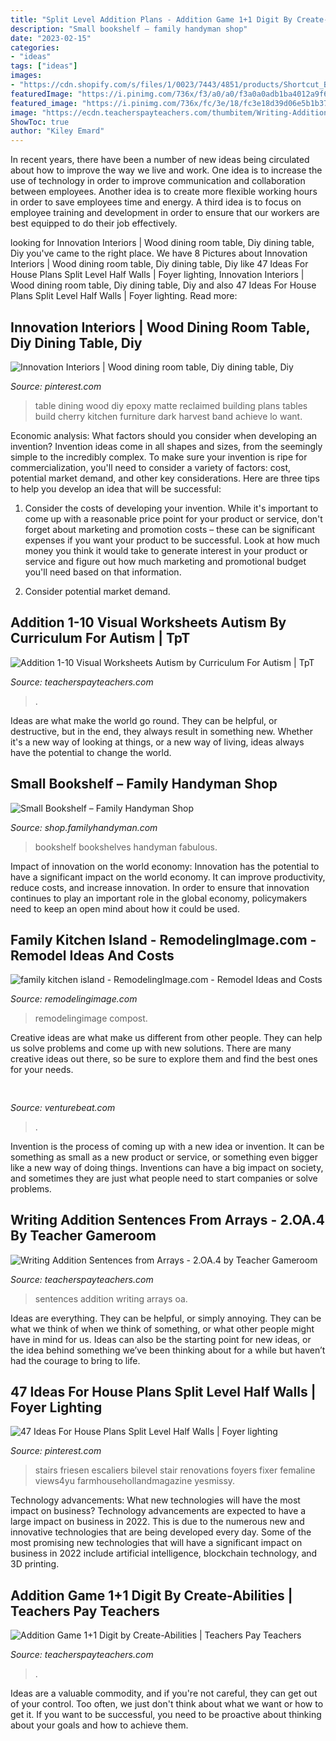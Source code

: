 ```yaml
---
title: "Split Level Addition Plans - Addition Game 1+1 Digit By Create-abilities"
description: "Small bookshelf – family handyman shop"
date: "2023-02-15"
categories:
- "ideas"
tags: ["ideas"]
images:
- "https://cdn.shopify.com/s/files/1/0023/7443/4851/products/Shortcut_Bookshelf_DJA13_PDFOP_a2f36dbb-ffd9-41e7-a1a6-b8f567267f9f_grande.png?v=1590784367"
featuredImage: "https://i.pinimg.com/736x/f3/a0/a0/f3a0a0adb1ba4012a9f66ebf3f0eba4e.jpg"
featured_image: "https://i.pinimg.com/736x/fc/3e/18/fc3e18d39d06e5b1b371e6aadff1c8c6--reclaimed-wood-dining-table-wood-dining-tables.jpg"
image: "https://ecdn.teacherspayteachers.com/thumbitem/Writing-Addition-Sentences-from-Arrays-2OA4-1063160-1507548944/original-1063160-3.jpg"
ShowToc: true
author: "Kiley Emard"
---
```



In recent years, there have been a number of new ideas being circulated about how to improve the way we live and work. One idea is to increase the use of technology in order to improve communication and collaboration between employees. Another idea is to create more flexible working hours in order to save employees time and energy. A third idea is to focus on employee training and development in order to ensure that our workers are best equipped to do their job effectively.

	

		
looking for Innovation Interiors | Wood dining room table, Diy dining table, Diy you've came to the right place. We have 8 Pictures about Innovation Interiors | Wood dining room table, Diy dining table, Diy like 47 Ideas For House Plans Split Level Half Walls | Foyer lighting, Innovation Interiors | Wood dining room table, Diy dining table, Diy and also 47 Ideas For House Plans Split Level Half Walls | Foyer lighting. Read more:
		
    
## Innovation Interiors | Wood Dining Room Table, Diy Dining Table, Diy

<img loading=lazy src="https://i.pinimg.com/736x/fc/3e/18/fc3e18d39d06e5b1b371e6aadff1c8c6--reclaimed-wood-dining-table-wood-dining-tables.jpg" onerror="this.onerror=null;this.src='https://tse2.mm.bing.net/th?id=OIP.cI_hwpw0-VrEGRHR3I8xJgHaFj&amp;pid=15.1';" alt="Innovation Interiors | Wood dining room table, Diy dining table, Diy">

_Source: pinterest.com_

>table dining wood diy epoxy matte reclaimed building plans tables build cherry kitchen furniture dark harvest band achieve lo want. 

	

Economic analysis: What factors should you consider when developing an invention?
Invention ideas come in all shapes and sizes, from the seemingly simple to the incredibly complex. To make sure your invention is ripe for commercialization, you'll need to consider a variety of factors: cost, potential market demand, and other key considerations. Here are three tips to help you develop an idea that will be successful: 
1. Consider the costs of developing your invention. While it's important to come up with a reasonable price point for your product or service, don't forget about marketing and promotion costs – these can be significant expenses if you want your product to be successful. Look at how much money you think it would take to generate interest in your product or service and figure out how much marketing and promotional budget you'll need based on that information.

2. Consider potential market demand.

    
## Addition 1-10 Visual Worksheets Autism By Curriculum For Autism | TpT

<img loading=lazy src="https://ecdn.teacherspayteachers.com/thumbitem/Addition-1-10-Worksheets-Autism-Special-Education-2555621-1576680138/original-2555621-1.jpg" onerror="this.onerror=null;this.src='https://tse3.mm.bing.net/th?id=OIP.q9hb85GiQGgyepPDcuCElAAAAA&amp;pid=15.1';" alt="Addition 1-10 Visual Worksheets Autism by Curriculum For Autism | TpT">

_Source: teacherspayteachers.com_

>. 

	

Ideas are what make the world go round. They can be helpful, or destructive, but in the end, they always result in something new. Whether it's a new way of looking at things, or a new way of living, ideas always have the potential to change the world.

    
## Small Bookshelf – Family Handyman Shop

<img loading=lazy src="https://cdn.shopify.com/s/files/1/0023/7443/4851/products/Shortcut_Bookshelf_DJA13_PDFOP_a2f36dbb-ffd9-41e7-a1a6-b8f567267f9f_grande.png?v=1590784367" onerror="this.onerror=null;this.src='https://tse1.mm.bing.net/th?id=OIP.xaCILBL_D9GIe09VqqxzOgHaHa&amp;pid=15.1';" alt="Small Bookshelf – Family Handyman Shop">

_Source: shop.familyhandyman.com_

>bookshelf bookshelves handyman fabulous. 

	

Impact of innovation on the world economy:
Innovation has the potential to have a significant impact on the world economy. It can improve productivity, reduce costs, and increase innovation. In order to ensure that innovation continues to play an important role in the global economy, policymakers need to keep an open mind about how it could be used.

    
## Family Kitchen Island - RemodelingImage.com - Remodel Ideas And Costs

<img loading=lazy src="https://i1.wp.com/www.remodelingimage.com/wp-content/uploads/2018/09/family-kitchen-island.jpg?ssl=1" onerror="this.onerror=null;this.src='https://tse2.mm.bing.net/th?id=OIP.CThXAKkGANvbQQWQo_LHDwHaJ8&amp;pid=15.1';" alt="family kitchen island - RemodelingImage.com - Remodel Ideas and Costs">

_Source: remodelingimage.com_

>remodelingimage compost. 

	

Creative ideas are what make us different from other people. They can help us solve problems and come up with new solutions. There are many creative ideas out there, so be sure to explore them and find the best ones for your needs.

    
## 

<img loading=lazy src="https://venturebeat.com/wp-content/uploads/2018/08/Anki_Vector_Bookshelf.jpg?w=800" onerror="this.onerror=null;this.src='https://tse1.mm.bing.net/th?id=OIP.V-e___x0vKYQ7zf0OOf4vAHaE7&amp;pid=15.1';" alt="">

_Source: venturebeat.com_

>. 

	

Invention is the process of coming up with a new idea or invention. It can be something as small as a new product or service, or something even bigger like a new way of doing things. Inventions can have a big impact on society, and sometimes they are just what people need to start companies or solve problems.

    
## Writing Addition Sentences From Arrays - 2.OA.4 By Teacher Gameroom

<img loading=lazy src="https://ecdn.teacherspayteachers.com/thumbitem/Writing-Addition-Sentences-from-Arrays-2OA4-1063160-1507548944/original-1063160-3.jpg" onerror="this.onerror=null;this.src='https://tse3.mm.bing.net/th?id=OIP.cEa_Tshg4FYMmmmN8GLMqQAAAA&amp;pid=15.1';" alt="Writing Addition Sentences from Arrays - 2.OA.4 by Teacher Gameroom">

_Source: teacherspayteachers.com_

>sentences addition writing arrays oa. 

	

Ideas are everything. They can be helpful, or simply annoying. They can be what we think of when we think of something, or what other people might have in mind for us. Ideas can also be the starting point for new ideas, or the idea behind something we’ve been thinking about for a while but haven’t had the courage to bring to life.

    
## 47 Ideas For House Plans Split Level Half Walls | Foyer Lighting

<img loading=lazy src="https://i.pinimg.com/736x/f3/a0/a0/f3a0a0adb1ba4012a9f66ebf3f0eba4e.jpg" onerror="this.onerror=null;this.src='https://tse1.mm.bing.net/th?id=OIP.Na7czNhOj4lViBMAe4KpMQAAAA&amp;pid=15.1';" alt="47 Ideas For House Plans Split Level Half Walls | Foyer lighting">

_Source: pinterest.com_

>stairs friesen escaliers bilevel stair renovations foyers fixer femaline views4yu farmhousehollandmagazine yesmissy. 

	

Technology advancements: What new technologies will have the most impact on business?
Technology advancements are expected to have a large impact on business in 2022. This is due to the numerous new and innovative technologies that are being developed every day. Some of the most promising new technologies that will have a significant impact on business in 2022 include artificial intelligence, blockchain technology, and 3D printing.

    
## Addition Game 1+1 Digit By Create-Abilities | Teachers Pay Teachers

<img loading=lazy src="https://ecdn.teacherspayteachers.com/thumbitem/Connect-Five-Math-Fact-Fluency-Game-0-10-012787500-1383535084-1586360656/original-958321-2.jpg" onerror="this.onerror=null;this.src='https://tse3.mm.bing.net/th?id=OIP.GnyODOXfiiAQH-Hjd1p9nAAAAA&amp;pid=15.1';" alt="Addition Game 1+1 Digit by Create-Abilities | Teachers Pay Teachers">

_Source: teacherspayteachers.com_

>. 

	

Ideas are a valuable commodity, and if you're not careful, they can get out of your control. Too often, we just don't think about what we want or how to get it. If you want to be successful, you need to be proactive about thinking about your goals and how to achieve them.

